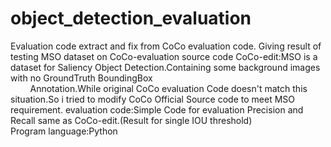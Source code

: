 # object_detection_evaluation
Evaluation code extract and fix from CoCo evaluation code.
Giving result of testing MSO dataset on CoCo-evaluation source code
CoCo-edit:MSO is a dataset for Saliency Object Detection.Containing some background images with no GroundTruth BoundingBox     
          Annotation.While original CoCo evaluation Code doesn't match this situation.So i tried to modify CoCo Official Source 
          code to meet MSO requirement.
evaluation code:Simple Code for evaluation Precision and Recall same as CoCo-edit.(Result for single IOU threshold)      
Program language:Python
